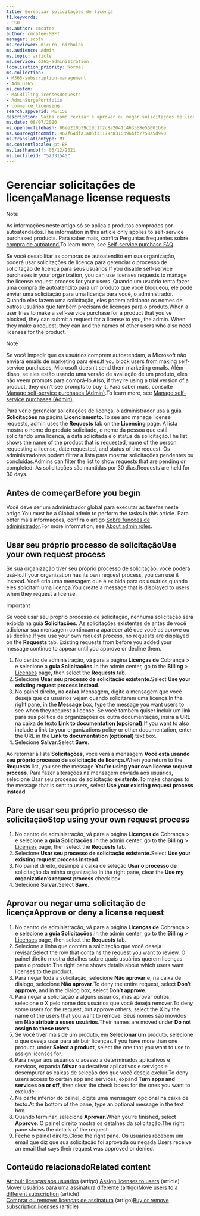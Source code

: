 ```yaml
---
title: Gerenciar solicitações de licença
f1.keywords:
- CSH
ms.author: cmcatee
author: cmcatee-MSFT
manager: scotv
ms.reviewer: micurn, nicholak
ms.audience: Admin
ms.topic: article
ms.service: o365-administration
localization_priority: Normal
ms.collection:
- M365-subscription-management
- Adm_O365
ms.custom:
- MACBillingLicensesRequests
- AdminSurgePortfolio
- commerce_licensing
search.appverid: MET150
description: Saiba como revisar e aprovar ou negar solicitações de licença de usuários para sua assinatura Microsoft 365 para empresas.
ms.date: 08/07/2020
ms.openlocfilehash: 06ee210b39c19c1f2c8a2041c463568e55001b6e
ms.sourcegitcommit: 967f64dfa1a05f31179c8316b96bfb7758a5d990
ms.translationtype: MT
ms.contentlocale: pt-BR
ms.lasthandoff: 05/12/2021
ms.locfileid: "52331545"
---
```

# <a name="manage-license-requests"></a><span data-ttu-id="45cc8-103">Gerenciar solicitações de licença</span><span class="sxs-lookup"><span data-stu-id="45cc8-103">Manage license requests</span></span>

> [!NOTE]
> <span data-ttu-id="45cc8-104">As informações neste artigo só se aplica a produtos comprados por autoatendados.</span><span class="sxs-lookup"><span data-stu-id="45cc8-104">The information in this article only applies to self-service purchased products.</span></span> <span data-ttu-id="45cc8-105">Para saber mais, confira Perguntas frequentes sobre [compra de autoatend.](../subscriptions/self-service-purchase-faq.md)</span><span class="sxs-lookup"><span data-stu-id="45cc8-105">To learn more, see [Self-service purchase FAQ](../subscriptions/self-service-purchase-faq.md).</span></span>

<span data-ttu-id="45cc8-106">Se você desabilitar as compras de autoatendito em sua organização, poderá usar solicitações de licença para gerenciar o processo de solicitação de licença para seus usuários.</span><span class="sxs-lookup"><span data-stu-id="45cc8-106">If you disable self-service purchases in your organization, you can use licenses requests to manage the license request process for your users.</span></span> <span data-ttu-id="45cc8-107">Quando um usuário tenta fazer uma compra de autoatendito para um produto que você bloqueou, ele pode enviar uma solicitação para uma licença para você, o administrador. Quando eles fazem uma solicitação, eles podem adicionar os nomes de outros usuários que também precisam de licenças para o produto.</span><span class="sxs-lookup"><span data-stu-id="45cc8-107">When a user tries to make a self-service purchase for a product that you’ve blocked, they can submit a request for a license to you, the admin. When they make a request, they can add the names of other users who also need licenses for the product.</span></span>

> [!NOTE]
> <span data-ttu-id="45cc8-108">Se você impedir que os usuários comprem autoatendam, a Microsoft não enviará emails de marketing para eles.</span><span class="sxs-lookup"><span data-stu-id="45cc8-108">If you block users from making self-service purchases, Microsoft doesn’t send them marketing emails.</span></span> <span data-ttu-id="45cc8-109">Além disso, se eles estão usando uma versão de avaliação de um produto, eles não veem prompts para comprá-lo.</span><span class="sxs-lookup"><span data-stu-id="45cc8-109">Also, if they’re using a trial version of a product, they don’t see prompts to buy it.</span></span> <span data-ttu-id="45cc8-110">Para saber mais, consulte [Manage self-service purchases (Admin)](../subscriptions/manage-self-service-purchases-admins.md).</span><span class="sxs-lookup"><span data-stu-id="45cc8-110">To learn more, see [Manage self-service purchases (Admin)](../subscriptions/manage-self-service-purchases-admins.md).</span></span>

<span data-ttu-id="45cc8-111">Para ver e gerenciar solicitações de licença, o administrador usa a guia **Solicitações** na página **Licenciamento.**</span><span class="sxs-lookup"><span data-stu-id="45cc8-111">To see and manage license requests, admin uses the **Requests** tab on the **Licensing** page.</span></span> <span data-ttu-id="45cc8-112">A lista mostra o nome do produto solicitado, o nome da pessoa que está solicitando uma licença, a data solicitada e o status da solicitação.</span><span class="sxs-lookup"><span data-stu-id="45cc8-112">The list shows the name of the product that is requested, name of the person requesting a license, date requested, and status of the request.</span></span> <span data-ttu-id="45cc8-113">Os administradores podem filtrar a lista para mostrar solicitações pendentes ou concluídas.</span><span class="sxs-lookup"><span data-stu-id="45cc8-113">Admins can filter the list to show requests that are pending or completed.</span></span> <span data-ttu-id="45cc8-114">As solicitações são mantidas por 30 dias.</span><span class="sxs-lookup"><span data-stu-id="45cc8-114">Requests are held for 30 days.</span></span>

## <a name="before-you-begin"></a><span data-ttu-id="45cc8-115">Antes de começar</span><span class="sxs-lookup"><span data-stu-id="45cc8-115">Before you begin</span></span>

<span data-ttu-id="45cc8-116">Você deve ser um administrador global para executar as tarefas neste artigo.</span><span class="sxs-lookup"><span data-stu-id="45cc8-116">You must be a Global admin to perform the tasks in this article.</span></span> <span data-ttu-id="45cc8-117">Para obter mais informações, confira o artigo [Sobre funções de administrador](../../admin/add-users/about-admin-roles.md).</span><span class="sxs-lookup"><span data-stu-id="45cc8-117">For more information, see [About admin roles](../../admin/add-users/about-admin-roles.md).</span></span>

## <a name="use-your-own-request-process"></a><span data-ttu-id="45cc8-118">Usar seu próprio processo de solicitação</span><span class="sxs-lookup"><span data-stu-id="45cc8-118">Use your own request process</span></span>

<span data-ttu-id="45cc8-119">Se sua organização tiver seu próprio processo de solicitação, você poderá usá-lo.</span><span class="sxs-lookup"><span data-stu-id="45cc8-119">If your organization has its own request process, you can use it instead.</span></span> <span data-ttu-id="45cc8-120">Você cria uma mensagem que é exibida para os usuários quando eles solicitam uma licença.</span><span class="sxs-lookup"><span data-stu-id="45cc8-120">You create a message that is displayed to users when they request a license.</span></span>

> [!IMPORTANT]
> <span data-ttu-id="45cc8-121">Se você usar seu próprio processo de solicitação, nenhuma solicitação será exibida na guia **Solicitações.** As solicitações existentes de antes de você adicionar sua mensagem continuam a aparecer até que você as aprove ou as decline.</span><span class="sxs-lookup"><span data-stu-id="45cc8-121">If you use your own request process, no requests are displayed on the **Requests** tab. Existing requests from before you added your message continue to appear until you approve or decline them.</span></span>

1. <span data-ttu-id="45cc8-122">No centro de administração, vá para a página **Licenças de** Cobrança  >  <a href="https://go.microsoft.com/fwlink/p/?linkid=842264" target="_blank"></a> e selecione a **guia Solicitações.**</span><span class="sxs-lookup"><span data-stu-id="45cc8-122">In the admin center, go to the **Billing** > <a href="https://go.microsoft.com/fwlink/p/?linkid=842264" target="_blank">Licenses</a> page, then select the **Requests** tab.</span></span>
2. <span data-ttu-id="45cc8-123">Selecione **Usar seu processo de solicitação existente.**</span><span class="sxs-lookup"><span data-stu-id="45cc8-123">Select **Use your existing request process instead**.</span></span>
3. <span data-ttu-id="45cc8-124">No painel direito, na **caixa** Mensagem, digite a mensagem que você deseja que os usuários vejam quando solicitarem uma licença.</span><span class="sxs-lookup"><span data-stu-id="45cc8-124">In the right pane, in the **Message** box, type the message you want users to see when they request a license.</span></span> <span data-ttu-id="45cc8-125">Se você também quiser incluir um link para sua política de organizações ou outra documentação, insira a URL na caixa de texto **Link to documentation (opcional).**</span><span class="sxs-lookup"><span data-stu-id="45cc8-125">If you want to also include a link to your organizations policy or other documentation, enter the URL in the **Link to documentation (optional)** text box.</span></span>
4. <span data-ttu-id="45cc8-126">Selecione **Salvar**.</span><span class="sxs-lookup"><span data-stu-id="45cc8-126">Select **Save**.</span></span>

<span data-ttu-id="45cc8-127">Ao retornar à lista **Solicitações,** você verá a mensagem **Você está usando seu próprio processo de solicitação de licença.**</span><span class="sxs-lookup"><span data-stu-id="45cc8-127">When you return to the **Requests** list, you see the message **You’re using your own license request process**.</span></span> <span data-ttu-id="45cc8-128">Para fazer alterações na mensagem enviada aos usuários, selecione Usar seu processo de solicitação **existente.**</span><span class="sxs-lookup"><span data-stu-id="45cc8-128">To make changes to the message that is sent to users, select **Use your existing request process instead**.</span></span>

## <a name="stop-using-your-own-request-process"></a><span data-ttu-id="45cc8-129">Pare de usar seu próprio processo de solicitação</span><span class="sxs-lookup"><span data-stu-id="45cc8-129">Stop using your own request process</span></span>

1. <span data-ttu-id="45cc8-130">No centro de administração, vá para a página **Licenças de** Cobrança  >  <a href="https://go.microsoft.com/fwlink/p/?linkid=842264" target="_blank"></a> e selecione a **guia Solicitações.**</span><span class="sxs-lookup"><span data-stu-id="45cc8-130">In the admin center, go to the **Billing** > <a href="https://go.microsoft.com/fwlink/p/?linkid=842264" target="_blank">Licenses</a> page, then select the **Requests** tab.</span></span>
2. <span data-ttu-id="45cc8-131">Selecione **Usar seu processo de solicitação existente.**</span><span class="sxs-lookup"><span data-stu-id="45cc8-131">Select **Use your existing request process instead**.</span></span>
3. <span data-ttu-id="45cc8-132">No painel direito, desimpe a caixa de seleção **Usar o processo de** solicitação da minha organização.</span><span class="sxs-lookup"><span data-stu-id="45cc8-132">In the right pane, clear the **Use my organization’s request process** check box.</span></span>
4. <span data-ttu-id="45cc8-133">Selecione **Salvar**.</span><span class="sxs-lookup"><span data-stu-id="45cc8-133">Select **Save**.</span></span>

## <a name="approve-or-deny-a-license-request"></a><span data-ttu-id="45cc8-134">Aprovar ou negar uma solicitação de licença</span><span class="sxs-lookup"><span data-stu-id="45cc8-134">Approve or deny a license request</span></span>

1. <span data-ttu-id="45cc8-135">No centro de administração, vá para a página **Licenças de** Cobrança  >  <a href="https://go.microsoft.com/fwlink/p/?linkid=842264" target="_blank"></a> e selecione a **guia Solicitações.**</span><span class="sxs-lookup"><span data-stu-id="45cc8-135">In the admin center, go to the **Billing** > <a href="https://go.microsoft.com/fwlink/p/?linkid=842264" target="_blank">Licenses</a> page, then select the **Requests** tab.</span></span>
2. <span data-ttu-id="45cc8-136">Selecione a linha que contém a solicitação que você deseja revisar.</span><span class="sxs-lookup"><span data-stu-id="45cc8-136">Select the row that contains the request you want to review.</span></span> <span data-ttu-id="45cc8-137">O painel direito mostra detalhes sobre quais usuários querem licenças para o produto.</span><span class="sxs-lookup"><span data-stu-id="45cc8-137">The right pane shows details about which users want licenses to the product.</span></span>
3. <span data-ttu-id="45cc8-138">Para negar toda a solicitação, selecione **Não aprovar** e, na caixa de diálogo, selecione **Não aprovar**.</span><span class="sxs-lookup"><span data-stu-id="45cc8-138">To deny the entire request, select **Don’t approve**, and in the dialog box, select **Don’t approve**.</span></span>
4. <span data-ttu-id="45cc8-139">Para negar a solicitação a alguns usuários, mas aprovar outros, selecione o X pelo nome dos usuários que você deseja remover.</span><span class="sxs-lookup"><span data-stu-id="45cc8-139">To deny some users for the request, but approve others, select the X by the name of the users that you want to remove.</span></span> <span data-ttu-id="45cc8-140">Seus nomes são movidos em **Não atribuir a esses usuários**.</span><span class="sxs-lookup"><span data-stu-id="45cc8-140">Their names are moved under **Do not assign to these users**.</span></span>
5. <span data-ttu-id="45cc8-141">Se você tiver mais de um produto, em **Selecionar um** produto, selecione o que deseja usar para atribuir licenças.</span><span class="sxs-lookup"><span data-stu-id="45cc8-141">If you have more than one product, under **Select a product**, select the one that you want to use to assign licenses for.</span></span>
6. <span data-ttu-id="45cc8-142">Para negar aos usuários o acesso a determinados aplicativos e serviços, expanda **Ativar** ou desativar aplicativos e serviços e desempurar as caixas de seleção dos que você deseja excluir.</span><span class="sxs-lookup"><span data-stu-id="45cc8-142">To deny users access to certain app and services, expand **Turn apps and services on or off**, then clear the check boxes for the ones you want to exclude.</span></span>
7. <span data-ttu-id="45cc8-143">Na parte inferior do painel, digite uma mensagem opcional na caixa de texto.</span><span class="sxs-lookup"><span data-stu-id="45cc8-143">At the bottom of the pane, type an optional message in the text box.</span></span>
8. <span data-ttu-id="45cc8-144">Quando terminar, selecione **Aprovar**.</span><span class="sxs-lookup"><span data-stu-id="45cc8-144">When you’re finished, select **Approve**.</span></span> <span data-ttu-id="45cc8-145">O painel direito mostra os detalhes da solicitação.</span><span class="sxs-lookup"><span data-stu-id="45cc8-145">The right pane shows the details of the request.</span></span>
9. <span data-ttu-id="45cc8-146">Feche o painel direito.</span><span class="sxs-lookup"><span data-stu-id="45cc8-146">Close the right pane.</span></span>
    <span data-ttu-id="45cc8-147">Os usuários recebem um email que diz que sua solicitação foi aprovada ou negada.</span><span class="sxs-lookup"><span data-stu-id="45cc8-147">Users receive an email that says their request was approved or denied.</span></span>

## <a name="related-content"></a><span data-ttu-id="45cc8-148">Conteúdo relacionado</span><span class="sxs-lookup"><span data-stu-id="45cc8-148">Related content</span></span>

<span data-ttu-id="45cc8-149">[Atribuir licenças aos usuários](../../admin/manage/assign-licenses-to-users.md) (artigo) </span><span class="sxs-lookup"><span data-stu-id="45cc8-149">[Assign licenses to users](../../admin/manage/assign-licenses-to-users.md) (article)</span></span>\
<span data-ttu-id="45cc8-150">[Mover usuários para uma assinatura diferente](../subscriptions/move-users-different-subscription.md) (artigo)</span><span class="sxs-lookup"><span data-stu-id="45cc8-150">[Move users to a different subscription](../subscriptions/move-users-different-subscription.md) (article)</span></span>\
<span data-ttu-id="45cc8-151">[Comprar ou remover licenças de assinatura](buy-licenses.md) (artigo)</span><span class="sxs-lookup"><span data-stu-id="45cc8-151">[Buy or remove subscription licenses](buy-licenses.md) (article)</span></span>
